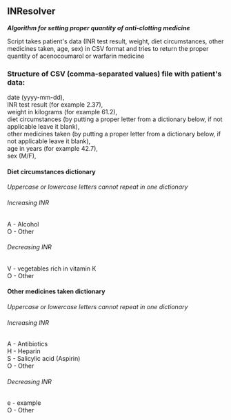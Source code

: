 ## INResolver

**_Algorithm for setting proper quantity of anti-clotting medicine_**

Script takes patient's data (INR test result, weight, diet circumstances, other medicines taken, age, sex)
in CSV format and tries to return the proper quantity of acenocoumarol or warfarin medicine

### Structure of CSV (comma-separated values) file with patient's data:
date (yyyy-mm-dd),\
INR test result (for example 2.37),\
weight in kilograms (for example 61.2),\
diet circumstances (by putting a proper letter from a dictionary below, if not applicable leave it blank),\
other medicines taken (by putting a proper letter from a dictionary below, if not applicable leave it blank),\
age in years (for example 42.7),\
sex (M/F),

#### Diet circumstances dictionary 
_Uppercase or lowercase letters cannot repeat in one dictionary_
###### Increasing INR
A - Alcohol\
O - Other
###### Decreasing INR
V - vegetables rich in vitamin K\
O - Other

#### Other medicines taken dictionary
_Uppercase or lowercase letters cannot repeat in one dictionary_
###### Increasing INR
A - Antibiotics\
H - Heparin\
S - Salicylic acid (Aspirin)\
O - Other
###### Decreasing INR
e - example\
O - Other
